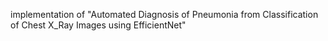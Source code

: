 implementation of "Automated Diagnosis of Pneumonia from Classification of Chest X_Ray Images using EfficientNet"


